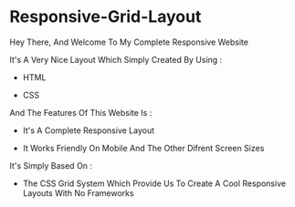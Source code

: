 # Responsive-Grid-Layout

Hey There, And Welcome To My Complete Responsive Website

It's A Very Nice Layout Which Simply Created By Using :

- HTML

- CSS

And The Features Of This Website Is :

- It's A Complete Responsive Layout

- It Works Friendly On Mobile And The Other Difrent Screen Sizes

It's Simply Based On :
- The CSS Grid System Which Provide Us To Create A Cool Responsive Layouts With No Frameworks
